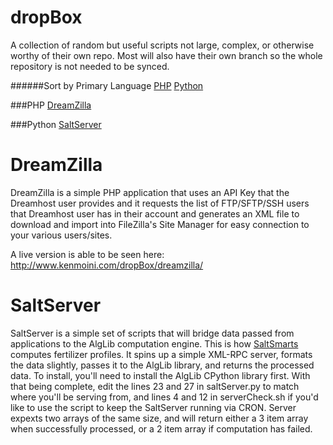 dropBox
=======

A collection of random but useful scripts not large, complex, or otherwise worthy of their own repo.  Most will also have their own branch so the whole repository is not needed to be synced.

######Sort by Primary Language
[PHP](#php)
[Python](#python)

###PHP
[DreamZilla](#dreamzilla)

###Python
[SaltServer](#saltServer)

DreamZilla
========
DreamZilla is a simple PHP application that uses an API Key that the Dreamhost user provides and it requests the list of FTP/SFTP/SSH users that Dreamhost user has in their account and generates an XML file to download and import into FileZilla's Site Manager for easy connection to your various users/sites.

A live version is able to be seen here: http://www.kenmoini.com/dropBox/dreamzilla/

SaltServer
========
SaltServer is a simple set of scripts that will bridge data passed from applications to the AlgLib computation engine.  This is how [SaltSmarts](www.saltsmarts.com) computes fertilizer profiles.  It spins up a simple XML-RPC server, formats the data slightly, passes it to the AlgLib library, and returns the processed data.
To install, you'll need to install the AlgLib CPython library first.  With that being complete, edit the lines 23 and 27 in saltServer.py to match where you'll be serving from, and lines 4 and 12 in serverCheck.sh if you'd like to use the script to keep the SaltServer running via CRON.
Server expexts two arrays of the same size, and will return either a 3 item array when successfully processed, or a 2 item array if computation has failed.
